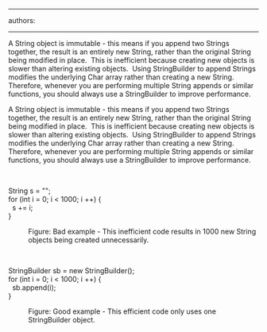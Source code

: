 

---
authors:

---




<span class='intro'> ​A String object is immutable - this means if you append two Strings together, the result is an entirely new String, rather than the original String being modified in place.&#160; This is inefficient because creating new objects is slower than altering existing objects.&#160; Using StringBuilder to append Strings modifies the underlying Char array rather than creating a new String.&#160; Therefore, whenever you are performing multiple String appends or similar functions, you should always use a StringBuilder to improve performance.<br> </span>

<p>​A String object is immutable - this means if you append two Strings together, the result is an entirely new String, rather than the original String being modified in place.&#160; This is inefficient because creating new objects is slower than altering existing objects.&#160; Using StringBuilder to append Strings modifies the underlying Char array rather than creating a new String.&#160; Therefore, whenever you are performing multiple String appends or similar functions, you should always use a StringBuilder to improve performance.<br></p><p><br></p><p class="ssw15-rteElement-CodeArea">String&#160;s&#160;= &quot;&quot;;<br>for (int i = 0; i &lt; 1000; i ++) &#123;<br>&#160; s += i;<br>&#125;<br></p><dd class="ssw15-rteElement-FigureBad">​​​Figure&#58; Bad example - This inefficient&#160;code results in 1000 new String objects being created unnecessarily.<br></dd><p class="ssw15-rteElement-P">​<br></p><p class="ssw15-rteElement-CodeArea">StringBuilder sb = new StringBuilder();<br>for (int i = 0; i &lt; 1000; i ++) &#123;<br>&#160; sb.append(i);<br>&#125;​</p><dd class="ssw15-rteElement-FigureGood">​Figure&#58; Good example - This efficient&#160;code only uses one StringBuilder object.<br></dd>


